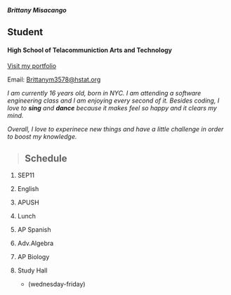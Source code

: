 _**Brittany Misacango**_

## Student

#### High School of Telacommuniction Arts and Technology

[Visit my portfolio ](https://sites.google.com/a/hstat.org/brittanym3578sep11/)  

Email: Brittanym3578@hstat.org

_I am currently 16 years old, born in NYC. I am attending a software engineering class and I am enjoying every second of it. 
Besides coding, I love to **sing** and **dance** because it makes feel so happy and it clears my mind._   


_Overall, I love to experinece new things and have a little challenge in order to boost my knowledge._

>## **Schedule** 

1. SEP11

2. English

3. APUSH

4. Lunch

5. AP Spanish

6. Adv.Algebra

7. AP Biology

8. Study Hall
   * (wednesday-friday) 